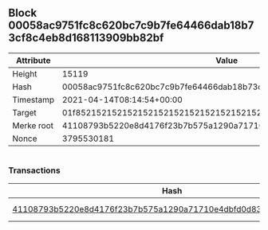 ## Block 00058ac9751fc8c620bc7c9b7fe64466dab18b73cf8c4eb8d168113909bb82bf

Attribute | Value
--- | ---
Height | 15119
Hash | 00058ac9751fc8c620bc7c9b7fe64466dab18b73cf8c4eb8d168113909bb82bf
Timestamp | 2021-04-14T08:14:54+00:00
Target | 01f8521521521521521521521521521521521521521521521521521521521521
Merke root | 41108793b5220e8d4176f23b7b575a1290a71710e4dbfd0d83ded257e7e58307
Nonce | 3795530181

```

```

### Transactions

Hash | Amount
--- | ---
[41108793b5220e8d4176f23b7b575a1290a71710e4dbfd0d83ded257e7e58307](41108793b5220e8d4176f23b7b575a1290a71710e4dbfd0d83ded257e7e58307.md) | 10.00000000 SKEPTI 
